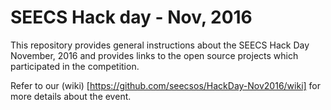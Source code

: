 # SEECS Hack day - Nov, 2016

This repository provides general instructions about the SEECS Hack Day November, 2016 and provides links to the open source projects which participated in the competition.

Refer to our (wiki) [https://github.com/seecsos/HackDay-Nov2016/wiki] for more details about the event.
